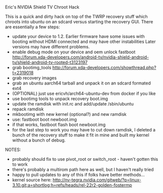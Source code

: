 Eric's NVIDIA Shield TV Chroot Hack

This is a quick and dirty hack on top of the TWRP recovery stuff
which chroots into ubuntu on an sdcard versus starting the recovery
GUI.  There are essentially a few steps:
* update your device to 1.2.  Earlier firmware have some issues with booting without HDMI connected and may have other instabilities  Later versions may have different problems.
* enable debug mode on your device and oem unlock fastboot 
  http://forum.xda-developers.com/android-tv/nvidia-shield-android-tv/shield-android-tv-rooted-t3123197
* grab bootimg_tools
  http://forum.xda-developers.com/showthread.php?t=2319018
* grab recovery images 
* grab an ubuntu aarch64 tarball and unpack it on an sdcard formated ext4
* (OPTIONAL) just use ericvh/arch64-ubuntu-dev from docker if you like
* use bootimg tools to unpack recovery boot.img
* update the ramdisk with init.rc and add/update /sbin/ubuntu
* repack ramdisk
* mkbootimg with new kernel (optional?) and new ramdisk
* use: fastboot boot newboot.img
* if that works, fastboot flash boot newboot.img
* for the last step to work you may have to cut down ramdisk, I deleted a bunch of the recovery stuff to make it fit in mine and built my kernel without a bunch of debug.

NOTES:
* probably should fix to use pivot_root or switch_root - haven't gotten this to work
* there's probably a multirom path here as well, but I haven't really tried
* happy to pull updates to any of this if folks have better methods...
* kernel source here: http://nv-tegra.nvidia.com/gitweb/?p=linux-3.10.git;a=shortlog;h=refs/heads/rel-22r2-golden-fostermp

